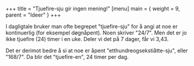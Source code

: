 +++
title = "Tjuefire-sju gir ingen mening!"
[menu]
main = { weight = 9, parent = "Ideer" }
+++

I dagligtale bruker man ofte begrepet "tjuefire-sju" for å angi at noe er kontinuerlig (for
eksempel døgnåpent). Noen skriver "24/7". Men det er jo ikke tjuefire (24) timer i en uke.
Deler vi det på 7 dager, får vi 3,43.

Det er derimot bedre å si at noe er åpent "etthundreogsekstiåtte-sju", eller "168/7". Da blir det
"tjuefire-en", 24 timer per dag.
